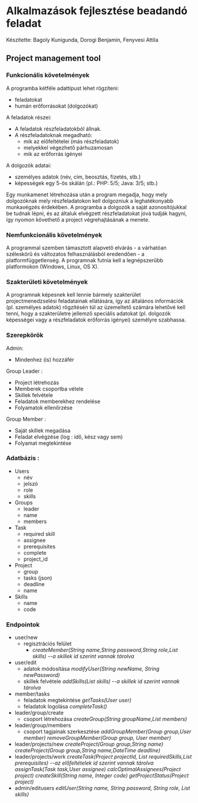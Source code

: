 # Alkalmazások fejlesztése beadandó feladat

Készítette: Bagoly Kunigunda, Dorogi Benjamin, Fenyvesi Attila

## Project management tool

### Funkcionális követelmények

A programba kétféle adattípust lehet rögzíteni:
 - feladatokat
 - humán erőforrásokat (dolgozókat)
 
A feladatok részei:
 - A feladatok részfeladatokból állnak.
 - A részfeladatoknak megadható:
   - mik az előfeltételei (más részfeladatok)
   - melyekkel végezhető párhuzamosan
   - mik az erőforrás igényei
 
A dolgozók adatai:
 - személyes adatok (név, cím, beosztás, fizetés, stb.)
 - képességek egy 5-ös skálán (pl.: PHP: 5/5; Java: 3/5; stb.)
 
Egy munkamenet létrehozása után a program megadja, hogy mely dolgozóknak mely részfeladatokon kell dolgozniuk a leghatékonyabb munkavégzés érdekében. A programba a dolgozók a saját azonosítójukkal be tudnak lépni, és az általuk elvégzett részfeladatokat jóvá tudják hagyni, így nyomon követhető a project végrehajtásának a menete.
  
### Nemfunkcionális követelmények

A programmal szemben támasztott alapvető elvárás - a várhatóan széleskörű és változatos felhasználásból eredendően - a platformfüggetlenség. A programnak futnia kell a legnépszerűbb platformokon (Windows, Linux, OS X).

### Szakterületi követelmények

A programnak képesnek kell lennie bármely szakterület projectmenedzselési feladatainak ellátására, így az általános információk (pl. személyes adatok) rögzítésén túl az üzemeltető számára lehetővé kell tenni, hogy a szakterületre jellemző speciális adatokat (pl. dolgozók képességei vagy a részfeladatok erőforrás igényei) személyre szabhassa.

### Szerepkörök

Admin:
 * Mindenhez (is) hozzáfér

Group Leader :
 * Project létrehozás
 * Memberek csoportba vétele
 * Skillek felvétele
 * Feladatok memberekhez rendelése
 * Folyamatok ellenőrzése

Group Member :
 * Saját skillek megadása
 * Feladat elvégzése (log : idő, kész vagy sem)
 * Folyamat megtekintése

### Adatbázis :
 * Users
   * név
   * jelszó
   * role
   * skills
 * Groups
   * leader
   * name
   * members
 * Task
   * required skill
   * assignee
   * prerequisites
   * complete
   * project_id
 * Project
   * group
   * tasks (json)
   * deadline
   * name
 * Skills
   * name
   * code

### Endpointok
 * user/new
   * regisztrációs felület
     * *createMember(String name,String password,String role,List<Integer> skills) --a skillek id szerint vannak tárolva*
 * user/edit
   * adatok módosítása
     *modifyUser(String newName, String newPassword)*
   * skillek felvétele
     *addSkills(List<Integer> skills) --a skillek id szerint vannak tárolva*
 * member/tasks
   * feladatok megtekintése
     *getTasks(User user)*
   * feladatok logolása
     *completeTask()*
 * leader/group/create
   * csoport létrehozása
     *createGroup(String groupName,List<User> members)*
 * leader/group/members
   * csoport tagjainak szerkesztése
     *addGroupMember(Group group,User member)*
     *removeGroupMember(Group group, User member)*
 * leader/projects/new
     *createProject(Group group,String name)*
     *createProject(Group group,String name,DateTime deadline)*
 * leader/projects/work
     *createTask(Project projectId, List<Integer> requiredSkills,List<Integer> prerequisites) --az előfeltételek id szerint vannak tárolva*
     *assignTask(Task task,User assignee)*
     *calcOptimalAssignees(Project project)*
     *createSkill(String name, Integer code)*
     *getProjectStatus(Project project)*
 * admin/editusers
   *editUser(String name, String password, String role, List<Integer> skills)*
 
